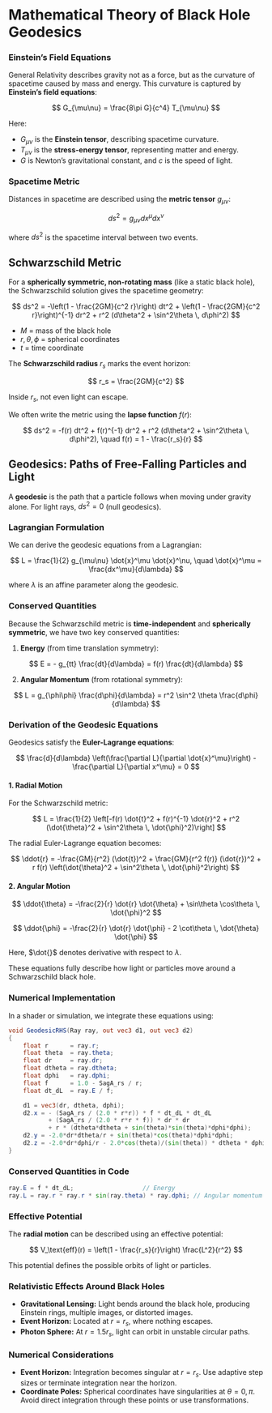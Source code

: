 # Mathematical Theory of Black Hole Geodesics

### Einstein’s Field Equations

General Relativity describes gravity not as a force, but as the curvature of spacetime caused by mass and energy. This curvature is captured by **Einstein’s field equations**:

$$
G_{\mu\nu} = \frac{8\pi G}{c^4} T_{\mu\nu}
$$

Here:

* $G_{\mu\nu}$ is the **Einstein tensor**, describing spacetime curvature.
* $T_{\mu\nu}$ is the **stress-energy tensor**, representing matter and energy.
* $G$ is Newton’s gravitational constant, and $c$ is the speed of light.

### Spacetime Metric

Distances in spacetime are described using the **metric tensor** $g_{\mu\nu}$:

$$
ds^2 = g_{\mu\nu} dx^\mu dx^\nu
$$

where $ds^2$ is the spacetime interval between two events.

## Schwarzschild Metric

For a **spherically symmetric, non-rotating mass** (like a static black hole), the Schwarzschild solution gives the spacetime geometry:

$$
ds^2 = -\left(1 - \frac{2GM}{c^2 r}\right) dt^2 + \left(1 - \frac{2GM}{c^2 r}\right)^{-1} dr^2 + r^2 (d\theta^2 + \sin^2\theta \, d\phi^2)
$$

* $M$ = mass of the black hole
* $r, \theta, \phi$ = spherical coordinates
* $t$ = time coordinate

The **Schwarzschild radius** $r_s$ marks the event horizon:

$$
r_s = \frac{2GM}{c^2}
$$

Inside $r_s$, not even light can escape.

We often write the metric using the **lapse function** $f(r)$:

$$
ds^2 = -f(r) dt^2 + f(r)^{-1} dr^2 + r^2 (d\theta^2 + \sin^2\theta \, d\phi^2), \quad f(r) = 1 - \frac{r_s}{r}
$$

## Geodesics: Paths of Free-Falling Particles and Light

A **geodesic** is the path that a particle follows when moving under gravity alone. For light rays, $ds^2 = 0$ (null geodesics).

### Lagrangian Formulation

We can derive the geodesic equations from a Lagrangian:

$$
L = \frac{1}{2} g_{\mu\nu} \dot{x}^\mu \dot{x}^\nu, \quad \dot{x}^\mu = \frac{dx^\mu}{d\lambda}
$$

where $\lambda$ is an affine parameter along the geodesic.

### Conserved Quantities

Because the Schwarzschild metric is **time-independent** and **spherically symmetric**, we have two key conserved quantities:

1. **Energy** (from time translation symmetry):

$$
E = - g_{tt} \frac{dt}{d\lambda} = f(r) \frac{dt}{d\lambda}
$$

2. **Angular Momentum** (from rotational symmetry):

$$
L = g_{\phi\phi} \frac{d\phi}{d\lambda} = r^2 \sin^2 \theta \frac{d\phi}{d\lambda}
$$

### Derivation of the Geodesic Equations

Geodesics satisfy the **Euler-Lagrange equations**:

$$
\frac{d}{d\lambda} \left(\frac{\partial L}{\partial \dot{x}^\mu}\right) - \frac{\partial L}{\partial x^\mu} = 0
$$

#### 1. Radial Motion

For the Schwarzschild metric:

$$
L = \frac{1}{2} \left[-f(r) \dot{t}^2 + f(r)^{-1} \dot{r}^2 + r^2 (\dot{\theta}^2 + \sin^2\theta \, \dot{\phi}^2)\right]
$$

The radial Euler-Lagrange equation becomes:

$$
\ddot{r} = -\frac{GM}{r^2} (\dot{t})^2 + \frac{GM}{r^2 f(r)} (\dot{r})^2 + r f(r) \left(\dot{\theta}^2 + \sin^2\theta \, \dot{\phi}^2\right)
$$

#### 2. Angular Motion

$$
\ddot{\theta} = -\frac{2}{r} \dot{r} \dot{\theta} + \sin\theta \cos\theta \, \dot{\phi}^2
$$

$$
\ddot{\phi} = -\frac{2}{r} \dot{r} \dot{\phi} - 2 \cot\theta \, \dot{\theta} \dot{\phi}
$$

Here, $\dot{}$ denotes derivative with respect to $\lambda$.

These equations fully describe how light or particles move around a Schwarzschild black hole.

### Numerical Implementation

In a shader or simulation, we integrate these equations using:

```glsl
void GeodesicRHS(Ray ray, out vec3 d1, out vec3 d2) 
{
    float r      = ray.r;
    float theta  = ray.theta;
    float dr     = ray.dr;
    float dtheta = ray.dtheta;
    float dphi   = ray.dphi;
    float f      = 1.0 - SagA_rs / r;
    float dt_dL  = ray.E / f;

    d1 = vec3(dr, dtheta, dphi);
    d2.x = - (SagA_rs / (2.0 * r*r)) * f * dt_dL * dt_dL
           + (SagA_rs / (2.0 * r*r * f)) * dr * dr
           + r * (dtheta*dtheta + sin(theta)*sin(theta)*dphi*dphi);
    d2.y = -2.0*dr*dtheta/r + sin(theta)*cos(theta)*dphi*dphi;
    d2.z = -2.0*dr*dphi/r - 2.0*cos(theta)/(sin(theta)) * dtheta * dphi;
}
```

### Conserved Quantities in Code

```glsl
ray.E = f * dt_dL;                   // Energy
ray.L = ray.r * ray.r * sin(ray.theta) * ray.dphi; // Angular momentum
```

### Effective Potential

The **radial motion** can be described using an effective potential:

$$
V_\text{eff}(r) = \left(1 - \frac{r_s}{r}\right) \frac{L^2}{r^2}
$$

This potential defines the possible orbits of light or particles.

### Relativistic Effects Around Black Holes

* **Gravitational Lensing:** Light bends around the black hole, producing Einstein rings, multiple images, or distorted images.
* **Event Horizon:** Located at $r = r_s$, where nothing escapes.
* **Photon Sphere:** At $r = 1.5 r_s$, light can orbit in unstable circular paths.

### Numerical Considerations

* **Event Horizon:** Integration becomes singular at $r = r_s$. Use adaptive step sizes or terminate integration near the horizon.
* **Coordinate Poles:** Spherical coordinates have singularities at $\theta = 0, \pi$. Avoid direct integration through these points or use transformations.
